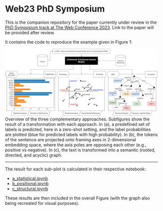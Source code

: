 # Web23 PhD Symposium

This is the companion repository for the paper currently under review in the [PhD Symposium track at The Web Conference 2023](https://www2023.thewebconf.org/calls/phd-symposium/). Link to the paper will be provided after review.

It contains the code to reproduce the example given in Figure 1:

![Figure 1](Figure_1.png)
Overview of the three complementary approaches. Subfigures show the result of a transformation with each approach. In (a), a predefined set of labels is predicted, here in a zero-shot setting, and the label probabilities are plotted (blue for predicted labels with high probability). In (b), the tokens of the sentence are projected onto framing axes in 2-dimensional embedding space, where the axis poles are opposing each other (e.g., positive vs negative). In (c), the text is transformed into a semantic (rooted, directed, and acyclic) graph.

---

The result for each sub-plot is calculated in their respective notebook:
- [a_statistical.ipynb](a_statistical.ipynb)
- [b_positional.ipynb](b_positional.ipynb)
- [c_structural.ipynb](c_structural.ipynb)

These results are then included in the overall Figure (with the graph also being recreated for visual purposes).
